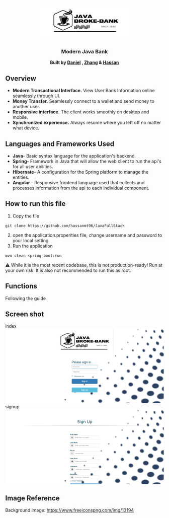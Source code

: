 <h1 align="center">
	<img
		width="300"
		alt="Java Bank"
		src="./img/java-broke-bank-banner.svg">
</h1>


<h3 align="center">
	Modern Java Bank 
</h3>

<p align="center">
	<strong>
    Built by
		<a href="https://github.com/darvcode">Daniel</a>
		,
		<a href="https://github.com/dntyfate">Zhang</a>
		&
		<a href="https://github.com/hassanmt96">Hassan</a>
	</strong>
</p>

## Overview

- **Modern Transactional Interface.** View User Bank Information online seamlessly through UI.
- **Money Transfer.** Seamlessly connect to a wallet and send money to another user.
- **Responsive interface.** The client works smoothly on desktop and mobile.
- **Synchronized experience.** Always resume where you left off no matter what device.

## Languages and Frameworks Used


- **Java**- Basic syntax language for the application's backend
- **Spring**- Framework in Java that will allow the web client to run the api's for all user abilities.
- **Hibernate**- A configuration for the Spring platform to manage the entities.
- **Angular** - Responsive frontend language used that collects and processes information from the api to each individual component.

## How to run this file
1. Copy the file
```
git clone https://github.com/hassanmt96/JavaFullStack
```
2. open the application.properities file, change username and password to your local setting.
3. Run the application
```
mvn clean spring-boot:run
```
⚠️ While it is the most recent codebase, this is not production-ready! Run at
your own risk. It is also not recommended to run this as root.

## Functions
Following the guide 
## Screen shot
index
<img src="./img/index_page.PNG">
signup
<img src="./img/signup_page.PNG">
## Image Reference

Background image: https://www.freeiconspng.com/img/13194
